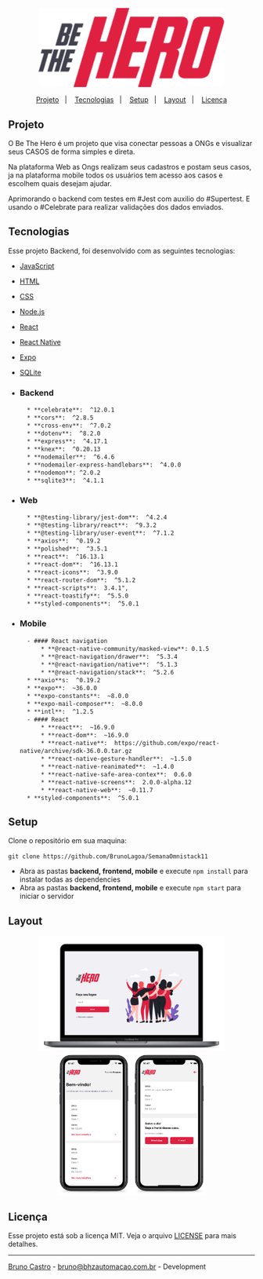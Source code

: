<div align="center">
    <img alt="BeTheHero" title="#BeTheHero" src="frontend/src/assets/logo.png" width="380px" />
</div>

<p align="center">
  <a href="#projeto">Projeto</a>&nbsp;&nbsp;&nbsp;|&nbsp;&nbsp;&nbsp;
  <a href="#tecnologias">Tecnologias</a>&nbsp;&nbsp;&nbsp;|&nbsp;&nbsp;&nbsp;
  <a href="#setup">Setup</a>&nbsp;&nbsp;&nbsp;|&nbsp;&nbsp;&nbsp;
  <a href="#layout">Layout</a>&nbsp;&nbsp;&nbsp;|&nbsp;&nbsp;&nbsp;
  <a href="#licença">Licença</a>
</p>

## Projeto

O Be The Hero é um projeto que visa conectar pessoas a ONGs e visualizar seus CASOS de forma simples e direta.

Na plataforma Web as Ongs realizam seus cadastros e postam seus casos, ja na plataforma mobile todos os usuários tem acesso aos casos e escolhem quais desejam ajudar.

Aprimorando o backend com testes em #Jest com auxilio do #Supertest. E usando o #Celebrate para realizar validações dos dados enviados.

## Tecnologias

Esse projeto Backend, foi desenvolvido com as seguintes tecnologias:

- [JavaScript](https://developer.mozilla.org/pt-BR/docs/Web/JavaScript)
- [HTML](https://developer.mozilla.org/pt-BR/docs/Web/HTML)
- [CSS](https://developer.mozilla.org/pt-BR/docs/Web/CSS)
- [Node.js](https://nodejs.org/en/)
- [React](https://reactjs.org)
- [React Native](https://facebook.github.io/react-native/)
- [Expo](https://expo.io/)
- [SQLite](https://www.sqlite.org/index.html)

- ### Backend

      	* **celebrate**:  ^12.0.1
      	* **cors**:  ^2.8.5
      	* **cross-env**:  ^7.0.2
      	* **dotenv**:  ^8.2.0
      	* **express**:  ^4.17.1
      	* **knex**:  ^0.20.13
      	* **nodemailer**:  ^6.4.6
      	* **nodemailer-express-handlebars**:  ^4.0.0
      	* **nodemon**: ^2.0.2
      	* **sqlite3**:  ^4.1.1

- ### Web

      	* **@testing-library/jest-dom**:  ^4.2.4
      	* **@testing-library/react**:  ^9.3.2
      	* **@testing-library/user-event**:  ^7.1.2
      	* **axios**:  ^0.19.2
      	* **polished**:  ^3.5.1
      	* **react**:  ^16.13.1
      	* **react-dom**:  ^16.13.1
      	* **react-icons**:  ^3.9.0
      	* **react-router-dom**:  ^5.1.2
      	* **react-scripts**:  3.4.1",
      	* **react-toastify**:  ^5.5.0
      	* **styled-components**:  ^5.0.1

- ### Mobile
      	- #### React navigation
      		* **@react-native-community/masked-view**: 0.1.5
      		* **@react-navigation/drawer**:  ^5.3.4
      		* **@react-navigation/native**:  ^5.1.3
      		* **@react-navigation/stack**:  ^5.2.6
      	* **axio**s:  ^0.19.2
      	* **expo**:  ~36.0.0
      	* **expo-constants**:  ~8.0.0
      	* **expo-mail-composer**:  ~8.0.0
      	* **intl**:  ^1.2.5
      	- #### React
      		* **react**:  ~16.9.0
      		* **react-dom**:  ~16.9.0
      		* **react-native**:  https://github.com/expo/react-native/archive/sdk-36.0.0.tar.gz
      		* **react-native-gesture-handler**:  ~1.5.0
      		* **react-native-reanimated**:  ~1.4.0
      		* **react-native-safe-area-contex**:  0.6.0
      		* **react-native-screens**:  2.0.0-alpha.12
      		* **react-native-web**:  ~0.11.7
      	* **styled-components**:  ^5.0.1

## Setup

Clone o repositório em sua maquina:

`git clone https://github.com/BrunoLagoa/SemanaOmnistack11`

- Abra as pastas **backend, frontend, mobile** e execute `npm install` para instalar todas as dependencies
- Abra as pastas **backend, frontend, mobile** e execute `npm start` para iniciar o servidor

## Layout

<div align="center">
    <img alt="Desktop" title="#Desktop" src="frontend/src/assets/desktop-01.png" width="380px" />
</div>

<div align="center">
    <img alt="Desktop" title="#Desktop" src="frontend/src/assets/phone-01.png" width="150px" />
		<img alt="Desktop" title="#Desktop" src="frontend/src/assets/phone-02.png" width="150px" />
</div>

## Licença

Esse projeto está sob a licença MIT. Veja o arquivo [LICENSE](LICENSE.md) para mais detalhes.

---

[Bruno Castro](http://www.brunocastro.dev) - [bruno@bhzautomacao.com.br](mailto:bruno@bhzautomacao.com.br) - Development
